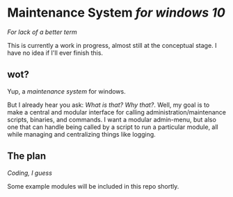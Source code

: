 # Maintenance System *for windows 10*

*For lack of a better term*

This is currently a work in progress, almost still at the conceptual stage. I have no idea if I'll ever finish this.

## wot?

Yup, a *maintenance system* for windows.

But I already hear you ask: *What is that? Why that?*. Well, my goal is to make a central and modular interface for calling administration/maintenance scripts, binaries, and commands. I want a modular admin-menu, but also one that can handle being called by a script to run a particular module, all while managing and centralizing things like logging.

## The plan

*Coding, I guess*

Some example modules will be included in this repo shortly.